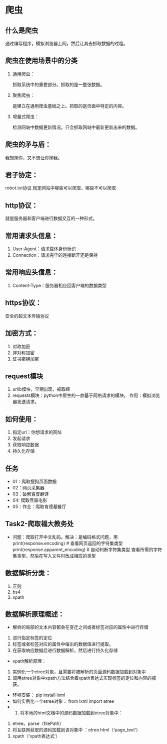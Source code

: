 
# 爬虫

## 什么是爬虫

  通过编写程序，模拟浏览器上网，然后让其去抓取数据的过程。
## 爬虫在使用场景中的分类
1. 通用爬虫：
 
   抓取系统中的重要部分。抓取的是一整张数据。
2. 聚焦爬虫：
    
    是建立在通用爬虫基础之上。抓取的是页面中特定的内容。
3. 增量式爬虫：
    
    检测网站中数据更新情况。只会抓取网站中最新更新出来的数据。
## 爬虫的矛与盾：
   
   我想爬你，又不想让你爬我。
## 君子协定：

   robot.txt协议.规定网站中哪些可以爬取，哪些不可以爬取
## http协议：
 
   就是服务器和客户端进行数据交互的一种形式。
## 常用请求头信息：
1. User-Agent：请求载体身份标识
2. Connection：请求完毕的连接断开还是保持
## 常用响应头信息： 
1. Content-Type：服务器相应回客户端的数据类型
## https协议：
安全的超文本传输协议
## 加密方式：
1. 对称加密
2. 非对称加密
3. 证书密钥加密
## request模块
1. urlib模块，早期出现，被取缔
2. requests模块：python中原生的一款基于网络请求的模块。 作用：模拟浏览器发送请求。
## 如何使用：
1. 指定url：你想请求的网址
2. 发起请求
3. 获取响应数据
4. 持久化存储
## 任务
- 01：爬取搜狗页面数据
- 02：网页采集器
- 03：破解百度翻译
- 04: 爬取豆瓣电影
- 05：作业：爬取肯德基餐厅

## Task2-爬取福大教务处
- 问题：爬取打开中文乱码。解决：是编码格式问题，用 
   print(response.encoding)  # 查看网页返回的字符集类型
    print(response.apparent_encoding)  # 自动判断字符集类型
查看所需的字符集类型，然后在写入文件时改成相应的类型

## 数据解析分类：
1. 正则
2. bs4
3. xpath

## 数据解析原理概述：

* 解析的局部的文本内容都会在变迁之间或者标签对应的属性中进行存储

1. 进行指定标签的定位
2. 标签或者标签对应的属性中催出的数据值进行提取。
3. 在获取响应数据后进行数据解析，然后进行持久化存储


- xpath解析原理：
1. 实例化一个etree对象，且需要将被解析的页面源码数据加载到对象中
2. 调用etree对象中xpath方法结合着xpath表达式实现标签的定位和内容的捕获。

- 环境安装： pip install lxml
- 如何实例化一个etree对象： from lxml import etree
- 1. 将本地的html文档中的源码数据加载到etree对象中：
1. etree。parse（filePath）
2. 将互联网获取的源码加载到该对象中 ：etree.html（‘page_text’）
3. xpath（‘xpath表达式’）












